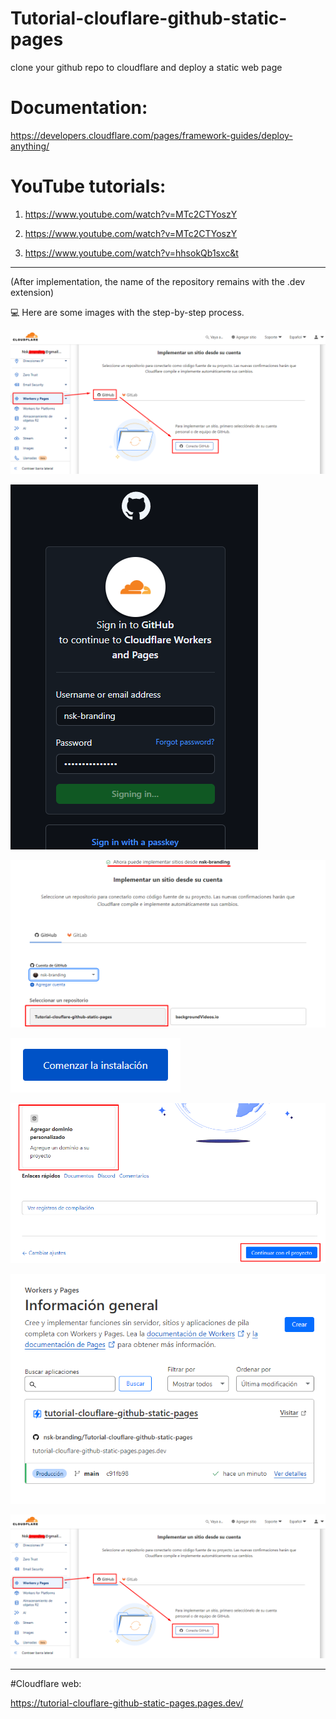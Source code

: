 # Tutorial-clouflare-github-static-pages
 clone your github repo to cloudflare and deploy a static web page

 # Documentation: 
 
 https://developers.cloudflare.com/pages/framework-guides/deploy-anything/

 # YouTube tutorials: 
 
 1. https://www.youtube.com/watch?v=MTc2CTYoszY

 2. https://www.youtube.com/watch?v=MTc2CTYoszY

 3. https://www.youtube.com/watch?v=hhsokQb1sxc&t

----------------------

(After implementation, the name of the repository remains with the .dev extension)

💻 Here are some images with the step-by-step process.

![Texto alternativo](./assets/img1.png)

![Texto alternativo](./assets/img2.png)

![Texto alternativo](./assets/img3.png)

![Texto alternativo](./assets/img4.png)

![Texto alternativo](./assets/img5.png)

![Texto alternativo](./assets/img6.png)

![Texto alternativo](./assets/img1.png)



---------------------------

#Cloudflare web:

https://tutorial-clouflare-github-static-pages.pages.dev/
